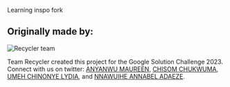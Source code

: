 Learning inspo fork

## Originally made by:
![Recycler team](https://storage.googleapis.com/bucket-assets_recycler-380620/quickstart-folder/Screenshot%202023-03-31%20at%2020.43.46.png)

Team Recycler created this project for the Google Solution Challenge 2023. Connect with us on twitter: [ANYANWU MAUREEN](https://twitter.com/anyanwu_maureen), [CHISOM CHUKWUMA](https://twitter.com/soh_mmee), [UMEH CHINONYE LYDIA](https://twitter.com/umeh_lydia), and [NNAWUIHE ANNABEL ADAEZE](https://twitter.com/Annabel_adaeze).

